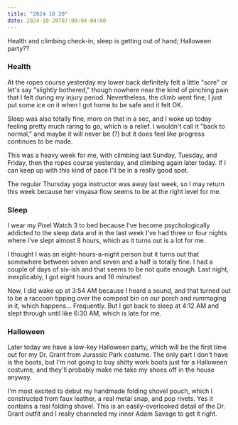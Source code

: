```yaml
---
title: "2024 10 20"
date: 2024-10-20T07:08:04-04:00
---
```


Health and climbing check-in; sleep is getting out of hand; Halloween party??

### Health

At the ropes course yesterday my lower back definitely felt a little "sore" or
let's say "slightly bothered," though nowhere near the kind of pinching pain
that I felt during my injury period. Nevertheless, the climb went fine, I just
put some ice on it when I got home to be safe and it felt OK.

Sleep was also totally fine, more on that in a sec, and I woke up today feeling
pretty much raring to go, which is a relief. I wouldn't call it "back to
normal," and maybe it will never be (?) but it does feel like progress continues
to be made.

This was a heavy week for me, with climbing last Sunday, Tuesday, and Friday,
then the ropes course yesterday, and climbing again later today. If I can keep
up with this kind of pace I'll be in a really good spot.

The regular Thursday yoga instructor was away last week, so I may return this
week because her vinyasa flow seems to be at the right level for me.

### Sleep

I wear my Pixel Watch 3 to bed because I've become psychologically addicted to
the sleep data and in the last week I've had three or four nights where I've
slept almost 8 hours, which as it turns out is a lot for me.

I thought I was an eight-hours-a-night person but it turns out that somewhere
between seven and seven and a half is totally fine. I had a couple of days of
six-ish and that seems to be not quite enough. Last night, inexplicably, I got
eight hours and 16 minutes!

Now, I did wake up at 3:54 AM because I heard a sound, and that turned out to be
a raccoon tipping over the compost bin on our porch and rummaging in it, which
happens... Frequently. But I got back to sleep at 4:12 AM and slept through
until like 6:30 AM, which is late for me.

### Halloween

Later today we have a low-key Halloween party, which will be the first time out
for my Dr. Grant from Jurassic Park costume. The only part I don't have is the
boots, but I'm not going to buy shitty work boots just for a Halloween costume,
and they'll probably make me take my shoes off in the house anyway.

I'm most excited to debut my handmade folding shovel pouch, which I constructed
from faux leather, a real metal snap, and pop rivets. Yes it contains a real
folding shovel. This is an easily-overlooked detail of the Dr. Grant outfit and
I really channeled my inner Adam Savage to get it right.
